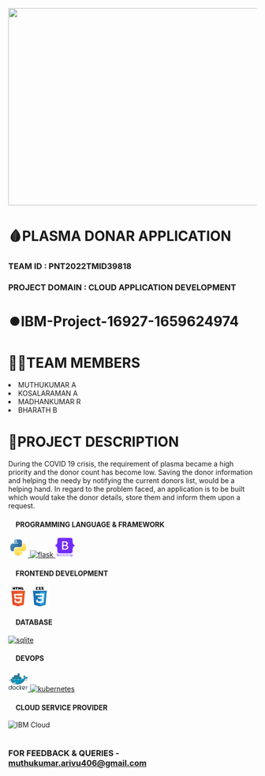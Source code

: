 <img src="https://model001.s3.jp-tok.cloud-object-storage.appdomain.cloud/banner.png" width="1050" height="400">

# 🩸PLASMA DONAR APPLICATION

### TEAM ID : PNT2022TMID39818

### PROJECT DOMAIN : CLOUD APPLICATION DEVELOPMENT

# ⏺️IBM-Project-16927-1659624974

<h1>🧑‍💻TEAM MEMBERS </h1>
<li> MUTHUKUMAR A</li> 
<li>KOSALARAMAN A </li>
<li>MADHANKUMAR R</li>
<li>BHARATH B </li>

<h1>📝PROJECT DESCRIPTION</h1> 

During the COVID 19 crisis, the requirement of plasma became a high priority and the donor count has become low. Saving the donor information and helping the needy by notifying the current donors list, would be a helping hand. In regard to the problem faced, an application is to be built which would take the donor details, store them and inform them upon a request.

#### <img src="https://acegif.com/wp-content/uploads/loading-73.gif" width="15" height="15">PROGRAMMING LANGUAGE & FRAMEWORK
<a href="https://www.python.org" target="_blank" rel="noreferrer"> <img src="https://raw.githubusercontent.com/devicons/devicon/master/icons/python/python-original.svg" alt="python" width="40" height="40"/> <a href="https://flask.palletsprojects.com/" target="_blank" rel="noreferrer"> <img src="https://www.vectorlogo.zone/logos/pocoo_flask/pocoo_flask-icon.svg" alt="flask" width="40" height="40"/> <img src="https://raw.githubusercontent.com/devicons/devicon/master/icons/bootstrap/bootstrap-plain-wordmark.svg" alt="bootstrap" width="40" height="40"/>  </a> </p>

#### <img src="https://acegif.com/wp-content/uploads/loading-73.gif" width="15" height="15">FRONTEND DEVELOPMENT
<p align="left"> <img src="https://raw.githubusercontent.com/devicons/devicon/master/icons/html5/html5-original-wordmark.svg" alt="html5" width="40" height="40"/> <img src="https://raw.githubusercontent.com/devicons/devicon/master/icons/css3/css3-original-wordmark.svg" alt="css3" width="40" height="40"/></a> </p>

#### <img src="https://acegif.com/wp-content/uploads/loading-73.gif" width="15" height="15">DATABASE
<p> <a href="https://www.sqlite.org/" target="_blank" rel="noreferrer"> <img src="https://www.vectorlogo.zone/logos/sqlite/sqlite-icon.svg" alt="sqlite" width="40" height="40"/> </a> </p>

#### <img src="https://acegif.com/wp-content/uploads/loading-73.gif" width="15" height="15">DEVOPS
<p align="left"> <a href="https://www.docker.com/" target="_blank" rel="noreferrer"> <img src="https://raw.githubusercontent.com/devicons/devicon/master/icons/docker/docker-original-wordmark.svg" alt="docker" width="40" height="40"/> </a> <a href="https://kubernetes.io" target="_blank" rel="noreferrer"> <img src="https://www.vectorlogo.zone/logos/kubernetes/kubernetes-icon.svg" alt="kubernetes" width="40" height="40"/> </a> </p>

#### <img src="https://acegif.com/wp-content/uploads/loading-73.gif" width="15" height="15">CLOUD SERVICE PROVIDER
<img src="https://model001.s3.jp-tok.cloud-object-storage.appdomain.cloud/IBM_Cloud_logo.png" alt="IBM Cloud" width="40" height="40" >


# <!--<img src="https://thumbs.gfycat.com/TintedFemaleFieldspaniel-size_restricted.gif" width="1050" height="300"> -->

### FOR FEEDBACK & QUERIES - muthukumar.arivu406@gmail.com
